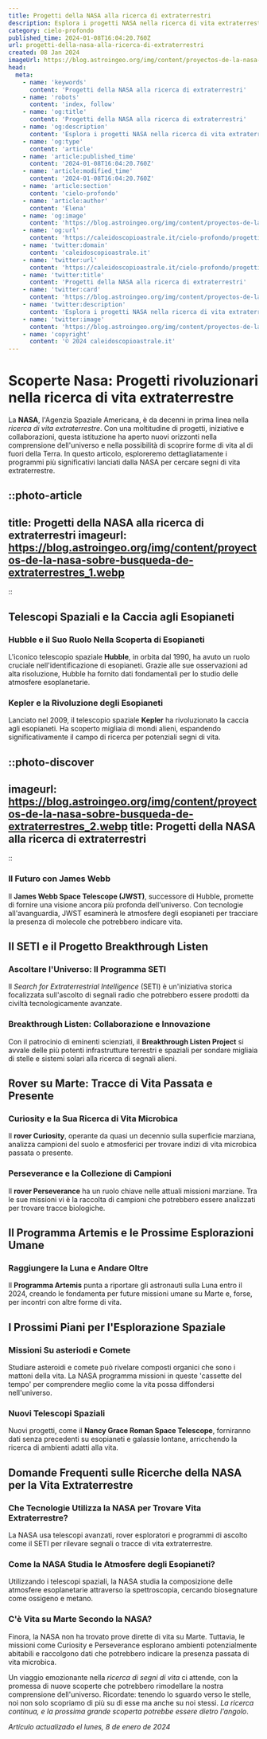 ```yaml
---
title: Progetti della NASA alla ricerca di extraterrestri
description: Esplora i progetti NASA nella ricerca di vita extraterrestre. Scopri le ultime missioni che puntano alle stelle!
category: cielo-profondo
published_time: 2024-01-08T16:04:20.760Z
url: progetti-della-nasa-alla-ricerca-di-extraterrestri
created: 08 Jan 2024
imageUrl: https://blog.astroingeo.org/img/content/proyectos-de-la-nasa-sobre-busqueda-de-extraterrestres_1.webp
head:
  meta:
    - name: 'keywords'
      content: 'Progetti della NASA alla ricerca di extraterrestri'
    - name: 'robots'
      content: 'index, follow'
    - name: 'og:title'
      content: 'Progetti della NASA alla ricerca di extraterrestri'
    - name: 'og:description'
      content: 'Esplora i progetti NASA nella ricerca di vita extraterrestre. Scopri le ultime missioni che puntano alle stelle!'
    - name: 'og:type'
      content: 'article'
    - name: 'article:published_time'
      content: '2024-01-08T16:04:20.760Z'
    - name: 'article:modified_time'
      content: '2024-01-08T16:04:20.760Z'
    - name: 'article:section'
      content: 'cielo-profondo'
    - name: 'article:author'
      content: 'Elena'
    - name: 'og:image'
      content: 'https://blog.astroingeo.org/img/content/proyectos-de-la-nasa-sobre-busqueda-de-extraterrestres_1.webp'
    - name: 'og:url'
      content: 'https://caleidoscopioastrale.it/cielo-profondo/progetti-della-nasa-alla-ricerca-di-extraterrestri'
    - name: 'twitter:domain'
      content: 'caleidoscopioastrale.it'
    - name: 'twitter:url'
      content: 'https://caleidoscopioastrale.it/cielo-profondo/progetti-della-nasa-alla-ricerca-di-extraterrestri'
    - name: 'twitter:title'
      content: 'Progetti della NASA alla ricerca di extraterrestri'
    - name: 'twitter:card'
      content: 'https://blog.astroingeo.org/img/content/proyectos-de-la-nasa-sobre-busqueda-de-extraterrestres_1.webp'
    - name: 'twitter:description'
      content: 'Esplora i progetti NASA nella ricerca di vita extraterrestre. Scopri le ultime missioni che puntano alle stelle!'
    - name: 'twitter:image'
      content: 'https://blog.astroingeo.org/img/content/proyectos-de-la-nasa-sobre-busqueda-de-extraterrestres_1.webp'
    - name: 'copyright'
      content: '© 2024 caleidoscopioastrale.it'
---
```

# Scoperte Nasa: Progetti rivoluzionari nella ricerca di vita extraterrestre

La **NASA**, l'Agenzia Spaziale Americana, è da decenni in prima linea nella *ricerca di vita extraterrestre*. Con una moltitudine di progetti, iniziative e collaborazioni, questa istituzione ha aperto nuovi orizzonti nella comprensione dell'universo e nella possibilità di scoprire forme di vita al di fuori della Terra. In questo articolo, esploreremo dettagliatamente i programmi più significativi lanciati dalla NASA per cercare segni di vita extraterrestre.

::photo-article
---
title: Progetti della NASA alla ricerca di extraterrestri
imageurl: https://blog.astroingeo.org/img/content/proyectos-de-la-nasa-sobre-busqueda-de-extraterrestres_1.webp
---
::

## Telescopi Spaziali e la Caccia agli Esopianeti

### Hubble e il Suo Ruolo Nella Scoperta di Esopianeti

L'iconico telescopio spaziale **Hubble**, in orbita dal 1990, ha avuto un ruolo cruciale nell'identificazione di esopianeti. Grazie alle sue osservazioni ad alta risoluzione, Hubble ha fornito dati fondamentali per lo studio delle atmosfere esoplanetarie.

### Kepler e la Rivoluzione degli Esopianeti

Lanciato nel 2009, il telescopio spaziale **Kepler** ha rivoluzionato la caccia agli esopianeti. Ha scoperto migliaia di mondi alieni, espandendo significativamente il campo di ricerca per potenziali segni di vita.

::photo-discover
---
imageurl: https://blog.astroingeo.org/img/content/proyectos-de-la-nasa-sobre-busqueda-de-extraterrestres_2.webp
title: Progetti della NASA alla ricerca di extraterrestri
---
::

### Il Futuro con James Webb

Il **James Webb Space Telescope (JWST)**, successore di Hubble, promette di fornire una visione ancora più profonda dell'universo. Con tecnologie all'avanguardia, JWST esaminerà le atmosfere degli esopianeti per tracciare la presenza di molecole che potrebbero indicare vita.

## Il SETI e il Progetto Breakthrough Listen

### Ascoltare l'Universo: Il Programma SETI

Il *Search for Extraterrestrial Intelligence* (SETI) è un'iniziativa storica focalizzata sull'ascolto di segnali radio che potrebbero essere prodotti da civiltà tecnologicamente avanzate.

### Breakthrough Listen: Collaborazione e Innovazione

Con il patrocinio di eminenti scienziati, il **Breakthrough Listen Project** si avvale delle più potenti infrastrutture terrestri e spaziali per sondare migliaia di stelle e sistemi solari alla ricerca di segnali alieni.

## Rover su Marte: Tracce di Vita Passata e Presente

### Curiosity e la Sua Ricerca di Vita Microbica

Il **rover Curiosity**, operante da quasi un decennio sulla superficie marziana, analizza campioni del suolo e atmosferici per trovare indizi di vita microbica passata o presente.

### Perseverance e la Collezione di Campioni

Il **rover Perseverance** ha un ruolo chiave nelle attuali missioni marziane. Tra le sue missioni vi è la raccolta di campioni che potrebbero essere analizzati per trovare tracce biologiche.

## Il Programma Artemis e le Prossime Esplorazioni Umane

### Raggiungere la Luna e Andare Oltre

Il **Programma Artemis** punta a riportare gli astronauti sulla Luna entro il 2024, creando le fondamenta per future missioni umane su Marte e, forse, per incontri con altre forme di vita.

## I Prossimi Piani per l'Esplorazione Spaziale

### Missioni Su asteriodi e Comete

Studiare asteroidi e comete può rivelare composti organici che sono i mattoni della vita. La NASA programma missioni in queste 'cassette del tempo' per comprendere meglio come la vita possa diffondersi nell'universo.

### Nuovi Telescopi Spaziali

Nuovi progetti, come il **Nancy Grace Roman Space Telescope**, forniranno dati senza precedenti su esopianeti e galassie lontane, arricchendo la ricerca di ambienti adatti alla vita.

## Domande Frequenti sulle Ricerche della NASA per la Vita Extraterrestre

### Che Tecnologie Utilizza la NASA per Trovare Vita Extraterrestre?

La NASA usa telescopi avanzati, rover esploratori e programmi di ascolto come il SETI per rilevare segnali o tracce di vita extraterrestre.

### Come la NASA Studia le Atmosfere degli Esopianeti?

Utilizzando i telescopi spaziali, la NASA studia la composizione delle atmosfere esoplanetarie attraverso la spettroscopia, cercando biosegnature come ossigeno e metano.

### C'è Vita su Marte Secondo la NASA?

Finora, la NASA non ha trovato prove dirette di vita su Marte. Tuttavia, le missioni come Curiosity e Perseverance esplorano ambienti potenzialmente abitabili e raccolgono dati che potrebbero indicare la presenza passata di vita microbica.

Un viaggio emozionante nella *ricerca di segni di vita* ci attende, con la promessa di nuove scoperte che potrebbero rimodellare la nostra comprensione dell'universo. Ricordate: tenendo lo sguardo verso le stelle, noi non solo scopriamo di più su di esse ma anche su noi stessi. *La ricerca continua, e la prossima grande scoperta potrebbe essere dietro l'angolo*.

_Artículo actualizado el lunes, 8 de enero de 2024_